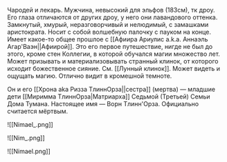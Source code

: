Чародей и лекарь. Мужчина, невысокий для эльфов (183см), тк дроу. 
Его глаза отличаются от других дроу, у него они лавандового оттенка.
Замкнутый, хмурый, неразговорчивый и нелюдимый, с замашками аристократа. Носит с собой волшебную палочку с пауком на конце. 
Имеет какое-то общее прошлое с [[Афиира Ариулис a.k.a. Аннаэль Агар'Ваэн||Афиирой]].
Это его первое путешествие, нигде не был до этого, кроме стен Коллегии, в которой обучался магии множество лет. 
Может призывать и материализовывать странный клинок, от которого исходит божественное сияние. См. [[Лунный клинок]].
Может видеть и ощущать магию. 
Отлично видит в кромешной темноте.

Он и его [[Хрона aka Ризза ТлиннОрза||сестра]] (мертва) — младшие дети [[Миримма ТлиннОрза|Матриарха]] Седьмой (Третьей) Семьи Дома Тумана. Настоящее имя — Ворн Тлинн'Орза. Официально считается мёртвым. 


![[Nimael_.png]]

![[Nim_.png]]


![[Nimael.png]]
